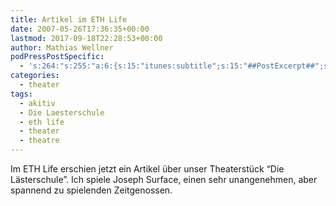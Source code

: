 ```yaml
---
title: Artikel im ETH Life
date: 2007-05-26T17:36:35+00:00
lastmod: 2017-09-18T22:28:53+00:00
author: Mathias Wellner
podPressPostSpecific:
  - 's:264:"s:255:"a:6:{s:15:"itunes:subtitle";s:15:"##PostExcerpt##";s:14:"itunes:summary";s:15:"##PostExcerpt##";s:15:"itunes:keywords";s:17:"##WordPressCats##";s:13:"itunes:author";s:10:"##Global##";s:15:"itunes:explicit";s:7:"Default";s:12:"itunes:block";s:7:"Default";}";";'
categories:
  - theater
tags:
  - akitiv
  - Die Laesterschule
  - eth life
  - theater
  - theatre
---
```

Im ETH Life erschien jetzt ein Artikel über unser Theaterstück &#8220;Die Lästerschule&#8221;. Ich spiele Joseph Surface, einen sehr unangenehmen, aber spannend zu spielenden Zeitgenossen.